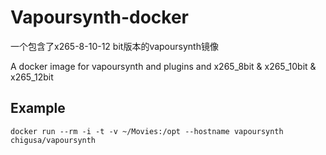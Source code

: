 # Vapoursynth-docker

一个包含了x265-8-10-12 bit版本的vapoursynth镜像

A docker image for vapoursynth and plugins and x265_8bit & x265_10bit & x265_12bit




## Example
`docker run --rm -i -t -v ~/Movies:/opt --hostname vapoursynth chigusa/vapoursynth`